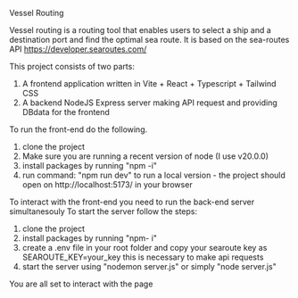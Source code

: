 Vessel Routing

Vessel routing is a routing tool that enables users to select a ship
and a destination port and find the optimal sea route. It is based on the sea-routes API https://developer.searoutes.com/

This project consists of two parts:

1. A frontend application written in Vite + React + Typescript + Tailwind CSS
2. A backend NodeJS Express server making API request and providing DBdata for the frontend

To run the front-end do the following.

1. clone the project
2. Make sure you are running a recent version of node (I use v20.0.0)
3. install packages by running "npm -i"
4. run command: "npm run dev" to run a local version - the project should open on http://localhost:5173/ in your browser

To interact with the front-end you need to run the back-end server simultanesouly
To start the server follow the steps:

1. clone the project
2. install packages by running "npm- i"
3. create a .env file in your root folder and copy your searoute key as SEAROUTE_KEY=your_key this is necessary to make api requests
4. start the server using "nodemon server.js" or simply "node server.js"

You are all set to interact with the page
